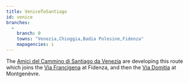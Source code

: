 ```yaml
---
title: VeniceToSantiago
id: venice
branches:
  -
    branch: 0
    towns: "Venezia,Chioggia,Badia Polesine,Fidenza"
    mapagencies: i
---
```


The [Amici del Cammino di Santiago da Venezia][0] are developing this route which joins the [Via Francigena][1] at Fidenza, and then the [Via Domitia][2] at Montgenèvre.

[0]: http://www.venicetosantiago.com/
[1]: francigena_i.html
[2]: montgenevre_i.html